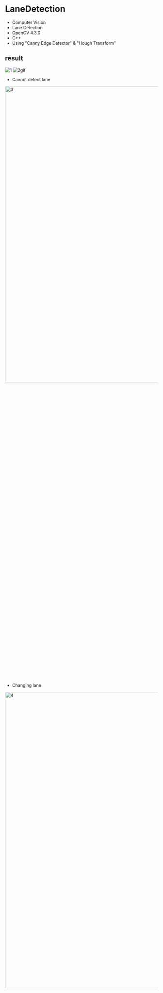 # LaneDetection
* Computer Vision 
* Lane Detection 
* OpenCV 4.3.0
* C++
* Using "Canny Edge Detector" & "Hough Transform"

## result

![1](https://user-images.githubusercontent.com/77608922/158049020-41ee5f37-6c54-4d83-98f0-5f3c1d0bc90a.gif)
![2gif](https://user-images.githubusercontent.com/77608922/158049021-23a21029-ce7d-4871-86e6-e4284b0cc6d0.gif)

* Cannot detect lane
<img width="731" alt="3" src="https://user-images.githubusercontent.com/77608922/158049025-b176e5e7-b0db-4f85-bfad-811d18caca46.PNG" width="50%" height="50%">

* Changing lane
<img width="728" alt="4" src="https://user-images.githubusercontent.com/77608922/158049026-07ad6e40-0074-4ed6-9e2e-a9ea4cb97229.PNG" width="50%" height="50%">
